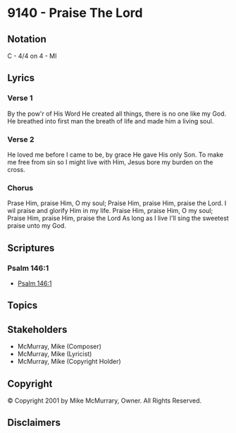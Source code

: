 # 9140 - Praise The Lord

## Notation

C - 4/4 on 4 - MI

## Lyrics

### Verse 1

By the pow'r of His Word He created all things, there is no one like my God. He breathed into first man the breath of life and made him a living soul.

### Verse 2

He loved me before I came to be, by grace He gave His only Son. To make me free from sin so I might live with Him, Jesus bore my burden on the cross.

### Chorus

Prase Him, praise Him, O my soul; Praise Him, praise Him, praise the Lord. I wil praise and glorify Him in my life. Praise Him, praise Him, O my soul; Praise Him, praise Him, praise the Lord As long as I live I'll sing the sweetest praise unto my God.


## Scriptures

### Psalm 146:1

- [Psalm 146:1](https://www.biblegateway.com/passage/?search=Psalm%20146%3A1)


## Topics


## Stakeholders

- McMurray, Mike (Composer)
- McMurray, Mike (Lyricist)
- McMurray, Mike (Copyright Holder)

## Copyright

© Copyright 2001 by Mike McMurrary, Owner. All Rights Reserved.


## Disclaimers


